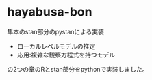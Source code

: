 # hayabusa-bon
隼本のstan部分のpystanによる実装

- ローカルレベルモデルの推定
- 応用:複雑な観察方程式を持つモデル

の2つの章のRとstan部分をpythonで実装しました。
